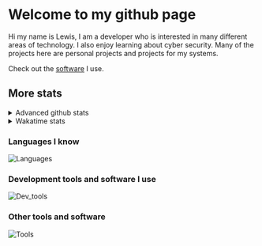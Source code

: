 # Welcome to my github page
Hi my name is Lewis, I am a developer who is interested in many different areas of technology. I also enjoy learning about cyber security. Many of the projects here are personal projects and projects for my systems.

Check out the [software](https://github.com/awesomelewis2007/awesomelewis2007/blob/master/software.md) I use.

## More stats
<details close>
<summary>Advanced github stats</summary>
<br>
![Metrics](https://raw.githubusercontent.com/awesomelewis2007/awesomelewis2007/master/github-metrics.svg)
</details>

<details close>
<summary>Wakatime stats</summary>
<br>

<!--START_SECTION:waka-->

```text
C                3 hrs 8 mins    █████▓░░░░░░░░░░░░░░░░░░░   22.34 %
Makefile         2 hrs 20 mins   ████▒░░░░░░░░░░░░░░░░░░░░   16.73 %
C++              1 hr 53 mins    ███▒░░░░░░░░░░░░░░░░░░░░░   13.52 %
Markdown         1 hr 16 mins    ██▒░░░░░░░░░░░░░░░░░░░░░░   09.06 %
Python           1 hr 1 min      █▓░░░░░░░░░░░░░░░░░░░░░░░   07.26 %
Other            46 mins         █▒░░░░░░░░░░░░░░░░░░░░░░░   05.47 %
```

<!--END_SECTION:waka-->
</details>

### Languages I know
![Languages](https://skillicons.dev/icons?i=python,cpp,cs,c,javascript,nodejs,dotnet,bash,css,html,rust)
### Development tools and software I use
![Dev_tools](https://skillicons.dev/icons?i=git,docker,github,googlecloud,vscode,visualstudio,raspberrypi,linux,powershell,replit)
### Other tools and software
![Tools](https://skillicons.dev/icons?i=blender,ps,pr,ai,xd,figma)
